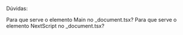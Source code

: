 Dúvidas:

Para que serve o elemento Main no _document.tsx?
Para que serve o elemento NextScript no _document.tsx?
